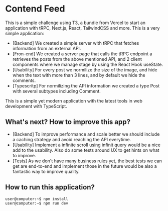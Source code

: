 # Contend Feed

This is a simple challenge using T3, a bundle from Vercel to start an application with tRPC, Next.js, React, TailwindCSS and more. This is a very simple application:

- [Backend] We created a simple server with tRPC that fetches information from an external API. 
- [Fron-end] We created a server page that calls the tRPC endpoint a retrieves the posts from the above mentioned API, and 2 client components where we manage stage by using the React Hook useState.
- [Usability] For every post we normilize the size of the image, and hide when the text with more than 3 lines, and by default we hide the comments.
- [Typescritp] For normilizing the API information we created a type Post with several subtypes including Comment.

This is a simple yet modern application with the latest tools in web development with TypeScript.

## What's next? How to improve this app?

- [Backend] To improve performance and scale better we should include a caching strategy and avoid reaching the API everytime.
- [Usability] Implement a infinite scroll using infinit query would be a nice add to the usability. Also do some tests around UX to get hints on what to improve.
- [Tests] As we don't have many business rules yet, the best tests we can get are end-to-end and implement those in the future would be also a fantastic way to improve quality.


## How to run this application?
```console
user@computer:~$ npm install 
user@computer:~$ npm run dev
```